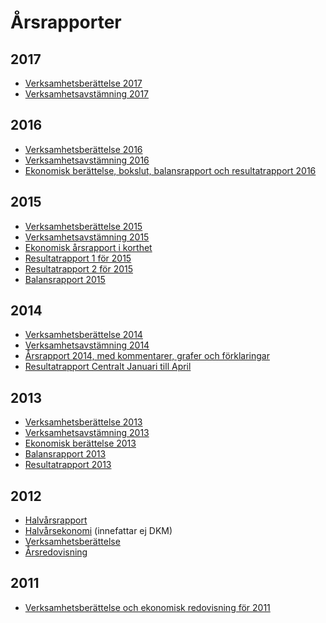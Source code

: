 Årsrapporter
============

## 2017
-   [Verksamhetsberättelse 2017](https://static.datasektionen.se/arsrapporter/verksamhetsberattelse_2017.pdf)
-   [Verksamhetsavstämning 2017](https://static.datasektionen.se/arsrapporter/verksamhetsavstamning_2017.pdf)


## 2016
-   [Verksamhetsberättelse 2016](https://static.datasektionen.se/arsrapporter/verksamhetsberattelse_2016.pdf)
-   [Verksamhetsavstämning 2016](https://static.datasektionen.se/arsrapporter/verksamhetsavstamning_2016.pdf)
-   [Ekonomisk berättelse, bokslut, balansrapport och resultatrapport 2016](https://static.datasektionen.se/arsrapporter/bokslut_2016.pdf)

## 2015
-   [Verksamhetsberättelse 2015](https://static.datasektionen.se/arsrapporter/verksamhetsbera_ttelse_2015_1_.pdf)
-   [Verksamhetsavstämning 2015](https://static.datasektionen.se/arsrapporter/verksamhetsavsta_mning_2015.pdf)
-   [Ekonomisk årsrapport i korthet](https://static.datasektionen.se/arsrapporter/ekonomisk-rapport-kort.pdf)
-   [Resultatrapport 1 för 2015](https://static.datasektionen.se/arsrapporter/resultatrapport_bokslut_2015_1.pdf)
-   [Resultatrapport 2 för 2015](https://static.datasektionen.se/arsrapporter/resultatrapport_bokslut_2015_2.pdf)
-   [Balansrapport 2015](https://static.datasektionen.se/arsrapporter/balansrapport_2015.pdf)

## 2014
-   [Verksamhetsberättelse 2014](https://static.datasektionen.se/arsrapporter/vb_2014.pdf)
-   [Verksamhetsavstämning 2014](https://static.datasektionen.se/arsrapporter/va_2014.pdf)
-   [Årsrapport 2014, med kommentarer, grafer och förklaringar](https://static.datasektionen.se/arsrapporter/bokslut-2014.zip)
-   [Resultatrapport Centralt Januari till April](https://static.datasektionen.se/arsrapporter/resultat-april2014.pdf)

## 2013
-   [Verksamhetsberättelse 2013](https://static.datasektionen.se/arsrapporter/verksamhetsberattelse_2013.pdf)
-   [Verksamhetsavstämning 2013](https://static.datasektionen.se/arsrapporter/verksamhetsavstamning_2013.pdf)
-   [Ekonomisk berättelse 2013](https://static.datasektionen.se/arsrapporter/ekonomiskberattelse2013.pdf)
-   [Balansrapport 2013](https://static.datasektionen.se/arsrapporter/balansrapport13.pdf)
-   [Resultatrapport 2013](https://static.datasektionen.se/arsrapporter/resultatrapport13.pdf)

## 2012
-   [Halvårsrapport](https://static.datasektionen.se/arsrapporter/halvarsrapport.pdf)
-   [Halvårsekonomi](https://static.datasektionen.se/arsrapporter/halvarsekonomi.ods) (innefattar ej DKM)
-   [Verksamhetsberättelse](https://static.datasektionen.se/arsrapporter/verksamhetsberattelse_2012.pdf)
-   [Årsredovisning](https://static.datasektionen.se/arsrapporter/arsredovisning_2012.zip)

## 2011
-   [Verksamhetsberättelse och ekonomisk redovisning för 2011](https://static.datasektionen.se/arsrapporter/2011.zip)


